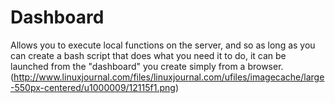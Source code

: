 # Dashboard
Allows you to execute local functions on the server, and so as long as you can create a bash script that does what you need it to do, it can be launched from the "dashboard" you create simply from a browser.
(http://www.linuxjournal.com/files/linuxjournal.com/ufiles/imagecache/large-550px-centered/u1000009/12115f1.png)

